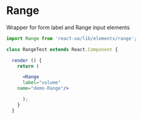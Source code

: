 # Range

Wrapper for form label and Range input elements
<!-- example -->
```jsx
import Range from 'react-ua/lib/elements/range';

class RangeTest extends React.Component {

  render () {
    return (

      <Range
      label="volume"
    name="demo-Range"/>

      );
    }
  }
  ```
